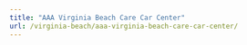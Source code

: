 ```yaml
---
title: "AAA Virginia Beach Care Car Center"
url: /virginia-beach/aaa-virginia-beach-care-car-center/
---
```

